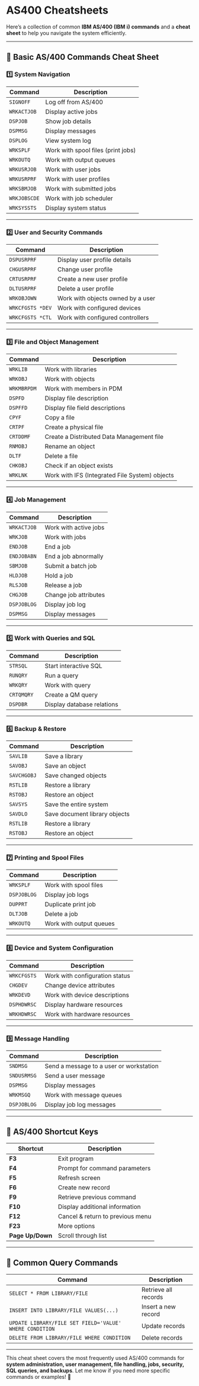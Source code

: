 # AS400 Cheatsheets

Here’s a collection of common **IBM AS/400 (IBM i) commands** and a **cheat sheet** to help you navigate the system efficiently.

---

## 📌 **Basic AS/400 Commands Cheat Sheet**
### **1️⃣ System Navigation**
| Command          | Description |
|-----------------|-------------|
| `SIGNOFF`       | Log off from AS/400 |
| `WRKACTJOB`     | Display active jobs |
| `DSPJOB`        | Show job details |
| `DSPMSG`        | Display messages |
| `DSPLOG`        | View system log |
| `WRKSPLF`       | Work with spool files (print jobs) |
| `WRKOUTQ`       | Work with output queues |
| `WRKUSRJOB`     | Work with user jobs |
| `WRKUSRPRF`     | Work with user profiles |
| `WRKSBMJOB`     | Work with submitted jobs |
| `WRKJOBSCDE`    | Work with job scheduler |
| `WRKSYSSTS`     | Display system status |

---

### **2️⃣ User and Security Commands**
| Command          | Description |
|-----------------|-------------|
| `DSPUSRPRF`     | Display user profile details |
| `CHGUSRPRF`     | Change user profile |
| `CRTUSRPRF`     | Create a new user profile |
| `DLTUSRPRF`     | Delete a user profile |
| `WRKOBJOWN`     | Work with objects owned by a user |
| `WRKCFGSTS *DEV` | Work with configured devices |
| `WRKCFGSTS *CTL` | Work with configured controllers |

---

### **3️⃣ File and Object Management**
| Command          | Description |
|-----------------|-------------|
| `WRKLIB`        | Work with libraries |
| `WRKOBJ`        | Work with objects |
| `WRKMBRPDM`     | Work with members in PDM |
| `DSPFD`         | Display file description |
| `DSPFFD`        | Display file field descriptions |
| `CPYF`          | Copy a file |
| `CRTPF`         | Create a physical file |
| `CRTDDMF`       | Create a Distributed Data Management file |
| `RNMOBJ`        | Rename an object |
| `DLTF`          | Delete a file |
| `CHKOBJ`        | Check if an object exists |
| `WRKLNK`        | Work with IFS (Integrated File System) objects |

---

### **4️⃣ Job Management**
| Command          | Description |
|-----------------|-------------|
| `WRKACTJOB`     | Work with active jobs |
| `WRKJOB`        | Work with jobs |
| `ENDJOB`        | End a job |
| `ENDJOBABN`     | End a job abnormally |
| `SBMJOB`        | Submit a batch job |
| `HLDJOB`        | Hold a job |
| `RLSJOB`        | Release a job |
| `CHGJOB`        | Change job attributes |
| `DSPJOBLOG`     | Display job log |
| `DSPMSG`        | Display messages |

---

### **5️⃣ Work with Queries and SQL**
| Command          | Description |
|-----------------|-------------|
| `STRSQL`        | Start interactive SQL |
| `RUNQRY`        | Run a query |
| `WRKQRY`        | Work with query |
| `CRTQMQRY`      | Create a QM query |
| `DSPDBR`        | Display database relations |

---

### **6️⃣ Backup & Restore**
| Command          | Description |
|-----------------|-------------|
| `SAVLIB`        | Save a library |
| `SAVOBJ`        | Save an object |
| `SAVCHGOBJ`     | Save changed objects |
| `RSTLIB`        | Restore a library |
| `RSTOBJ`        | Restore an object |
| `SAVSYS`        | Save the entire system |
| `SAVDLO`        | Save document library objects |
| `RSTLIB`        | Restore a library |
| `RSTOBJ`        | Restore an object |

---

### **7️⃣ Printing and Spool Files**
| Command          | Description |
|-----------------|-------------|
| `WRKSPLF`       | Work with spool files |
| `DSPJOBLOG`     | Display job logs |
| `DUPPRT`        | Duplicate print job |
| `DLTJOB`        | Delete a job |
| `WRKOUTQ`       | Work with output queues |

---

### **8️⃣ Device and System Configuration**
| Command          | Description |
|-----------------|-------------|
| `WRKCFGSTS`     | Work with configuration status |
| `CHGDEV`        | Change device attributes |
| `WRKDEVD`       | Work with device descriptions |
| `DSPHDWRSC`     | Display hardware resources |
| `WRKHDWRSC`     | Work with hardware resources |

---

### **9️⃣ Message Handling**
| Command          | Description |
|-----------------|-------------|
| `SNDMSG`        | Send a message to a user or workstation |
| `SNDUSRMSG`     | Send a user message |
| `DSPMSG`        | Display messages |
| `WRKMSGQ`       | Work with message queues |
| `DSPJOBLOG`     | Display job log messages |

---

## 📌 **AS/400 Shortcut Keys**
| Shortcut | Description |
|----------|-------------|
| **F3**   | Exit program |
| **F4**   | Prompt for command parameters |
| **F5**   | Refresh screen |
| **F6**   | Create new record |
| **F9**   | Retrieve previous command |
| **F10**  | Display additional information |
| **F12**  | Cancel & return to previous menu |
| **F23**  | More options |
| **Page Up/Down** | Scroll through list |

---

## 📌 **Common Query Commands**
| Command | Description |
|---------|-------------|
| `SELECT * FROM LIBRARY/FILE` | Retrieve all records |
| `INSERT INTO LIBRARY/FILE VALUES(...)` | Insert a new record |
| `UPDATE LIBRARY/FILE SET FIELD='VALUE' WHERE CONDITION` | Update records |
| `DELETE FROM LIBRARY/FILE WHERE CONDITION` | Delete records |

---

This cheat sheet covers the most frequently used AS/400 commands for **system administration, user management, file handling, jobs, security, SQL queries, and backups**. Let me know if you need more specific commands or examples! 🚀